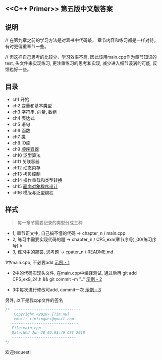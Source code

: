 <<C++ Primer>> 第五版中文版答案
----
## 说明
// 在第九章之前的学习方法是对着书中代码敲， 章节内容和练习都是一样对待，有时更偏重章节一些。

// 但这样自己思考的比较少，学习效率不高, 因此该用main.cpp作为章节知识的test, 头文件来实现练习, 更注重练习的思考和实现, 减少进入细节漩涡的可能, 反馈也好一些。

## 目录
* ch1 开始
* ch2 变量和基本类型
* ch3 字符串, 向量, 数组
* ch4 表达式
* ch5 语句
* ch6 函数
* ch7 [类](https://github.com/timtingwei/cppd/tree/master/Primer/7_class)
* ch8 IO库
* ch9 [顺序容器](https://github.com/timtingwei/cppd/tree/master/Primer/9_seq_containers)
* ch10 泛型算法
* ch11 关联容器
* ch12 动态内存
* ch13 拷贝控制
* ch14 操作重载和类型转换
* ch15 [面向对象程序设计](https://github.com/timtingwei/cppd/tree/master/Primer/15_oop)
* ch16 模版与泛型编程


## 样式
> 每一章节需要记录的类型分成三种
* 1, 章节正文中, 自己搞不懂的代码  -> chapter_n / main.cpp
* 2, 练习中需要实现代码的题       -> chapter_n / CP5_exn(章节序号)_00(练习序号).h
* 3, 练习中的简答, 思考题        -> cpater_n / README.md


1中main.cpp, 不必要add  [示例 - 1](https://github.com/timtingwei/cppd/blob/master/Primer/9_seq_containers/main.cpp) <br>

* 2中的代码实现头文件, 在main.cpp中编译测试, 通过后再 git add CP5_ex9_24.h && git commit -m ".." [示例 - 2](https://github.com/timtingwei/cppd/blob/master/Primer/9_seq_containers/CP5_ex9_26.h)<br>

* 3中每次进行修改可add, commit一次 [示例 - 3](https://github.com/timtingwei/cppd/blob/master/Primer/9_seq_containers/README.md)<br>


另外, 以下是我cpp文件的签名
```cpp
/*  ------------------------------
    Copyright <2018> [Tim Hu]
    email: timtingwei@gmail.com
   ------------------------------
   File:main.cpp
   Date:Wed Jun 20 02:03:46 CST 2018
   -----------------------------
*/
```

欢迎request!
